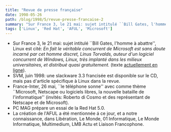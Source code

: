 ```yaml
---
title: "Revue de presse française"
date: 1998-05-26
path: /blog/1998/5/revue-presse-francaise-2
summary: "Sur France 3, le 21 mai: sujet intitulé ``Bill Gates, l'homme à abattre'', Linux est cité: En fait le véritable concurrent de Microsoft est sans doute incarné par cet homme discret, Linus Torvalds, auteur d'un logiciel concurrent de Windows, Linux, très implanté dans les milieux universitaires, et distribué quasi gratuitement."
tags: ['Linux', 'Red Hat', 'AFUL', 'Microsoft']
---
```


<UL>

<LI>Sur France 3, le 21 mai: sujet intitulé ``Bill Gates, l'homme à abattre'',
Linux est cité:
<EM>En fait  le véritable concurrent de Microsoft est sans doute incarné
par cet homme discret, Linus Torvalds, auteur d'un logiciel concurrent
de Windows, Linux, très implanté dans les milieux universitaires, et
distribué quasi gratuitement.
</EM>
(texte <A HREF="http://www.france3.fr/fr3/rezo/cyber.html">actuellement
en ligne</A>).

<LI>SVM, juin 1998: une slackware 3.3 francisée est disponible sur le CD,
mais pas d'article spécifique à Linux dans la revue.
<LI>France-Inter, 26 mai, ``le téléphone sonne'' avec comme thème
``Microsoft, Netscape ou logiciels libres, la nouvelle bataille de
l'informatique'' (invités: Roberto di Cosmo et des représentant de Netscape
et de Microsoft).
<LI>PC MAG prépare un essai de la Red Hat 5.0.
<LI>La création de l'AFUL a été mentionnée á ce jour, et a notre connaissance,
dans Libération, Le Monde, 01 Informatique, Le Monde Informatique,
Multimedium, LMB Actu et Liaison Francophone.
</UL>


